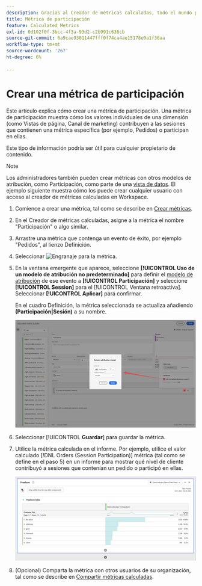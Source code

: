```yaml
---
description: Gracias al Creador de métricas calculadas, todo el mundo puede crear una métrica de participación.
title: Métrica de participación
feature: Calculated Metrics
exl-id: 0d102f0f-3bcc-4f3a-93d2-c2b991c636cb
source-git-commit: 6a9cae93011447fff0f74ca4ae15178e0a1f36aa
workflow-type: tm+mt
source-wordcount: '267'
ht-degree: 6%

---
```


# Crear una métrica de participación

Este artículo explica cómo crear una métrica de participación. Una métrica de participación muestra cómo los valores individuales de una dimensión (como Vistas de página, Canal de marketing) contribuyen a las sesiones que contienen una métrica específica (por ejemplo, Pedidos) o participan en ellas.

Este tipo de información podría ser útil para cualquier propietario de contenido.

>[!NOTE]
>
>Los administradores también pueden crear métricas con otros modelos de atribución, como Participación, como parte de una [vista de datos](https://experienceleague.adobe.com/docs/analytics-platform/using/cja-dataviews/data-views.html?lang=es). El ejemplo siguiente muestra cómo los puede crear cualquier usuario con acceso al creador de métricas calculadas en Workspace.


1. Comience a crear una métrica, tal como se describe en [Crear métricas](/help/components/calc-metrics/cm-workflow/cm-build-metrics.md).
1. En el Creador de métricas calculadas, asigne a la métrica el nombre &quot;Participación&quot; o algo similar.
1. Arrastre una métrica que contenga un evento de éxito, por ejemplo &quot;Pedidos&quot;, al lienzo Definición.
1. Seleccionar ![Engranaje](https://spectrum.adobe.com/static/icons/workflow_18/Smock_Settings_18_N.svg) para la métrica.
1. En la ventana emergente que aparece, seleccione **[!UICONTROL Uso de un modelo de atribución no predeterminado]** para definir el [modelo de atribución](/help/components/calc-metrics/cm-workflow/m-metric-type-alloc.md) de ese evento a **[!UICONTROL Participación]** y seleccione **[!UICONTROL Session]** para el [!UICONTROL Ventana retroactiva]. Seleccionar **[!UICONTROL Aplicar]** para confirmar.

   En el cuadro Definición, la métrica seleccionada se actualiza añadiendo  **(Participación|Sesión)** a su nombre.

   ![](assets/participation-setup.png)



1. Seleccionar [!UICONTROL **Guardar**] para guardar la métrica.
1. Utilice la métrica calculada en el informe. Por ejemplo, utilice el valor calculado [!DNL Orders (Session Participation)] métrica (tal como se define en el paso 5) en un informe para mostrar qué nivel de cliente contribuyó a sesiones que contenían un pedido o participó en ellas.

   ![](assets/participation-pages-customer-tier.png)

1. (Opcional) Comparta la métrica con otros usuarios de su organización, tal como se describe en [Compartir métricas calculadas](/help/components/calc-metrics/cm-workflow/cm-sharing.md).

